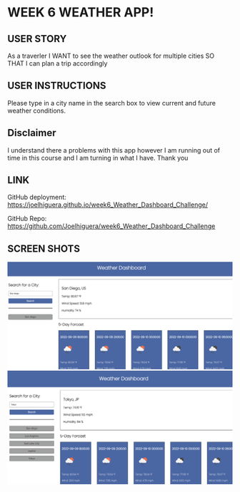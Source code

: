 # WEEK 6 WEATHER APP!

## USER STORY 
As a traverler I WANT to see the weather outlook for multiple cities SO THAT I can plan a trip accordingly

## USER INSTRUCTIONS
Please type in a city name in the search box to view current and future weather conditions. 

## Disclaimer
I understand there a problems with this app however I am running out of time in this course and I am turning in what I have. Thank you

## LINK

GitHub deployment: https://joelhiguera.github.io/week6_Weather_Dashboard_Challenge/

GitHub Repo: https://github.com/Joelhiguera/week6_Weather_Dashboard_Challenge

## SCREEN SHOTS 
![Alt text](Capture1.PNG)
![Alt text](Capture2.PNG)

